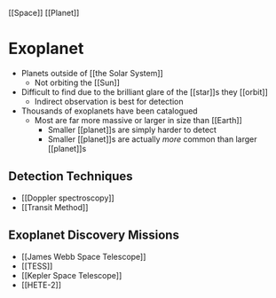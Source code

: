 [[Space]] [[Planet]]

# Exoplanet
- Planets outside of [[the Solar System]]
	- Not orbiting the [[Sun]]
- Difficult to find due to the brilliant glare of the [[star]]s they [[orbit]]
  - Indirect observation is best for detection
- Thousands of exoplanets have been catalogued
  - Most are far more massive or larger in size than [[Earth]]
    - Smaller [[planet]]s are simply harder to detect
    - Smaller [[planet]]s are actually *more* common than larger [[planet]]s

## Detection Techniques
- [[Doppler spectroscopy]]
- [[Transit Method]]

## Exoplanet Discovery Missions
- [[James Webb Space Telescope]]
- [[TESS]]
- [[Kepler Space Telescope]]
- [[HETE-2]]


